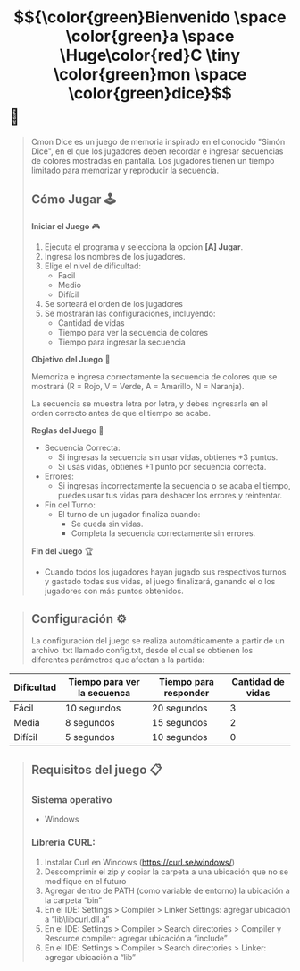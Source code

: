 # $${\color{green}Bienvenido \space \color{green}a \space \Huge\color{red}C \tiny \color{green}mon \space \color{green}dice}$$🎲

> Cmon Dice es un juego de memoria inspirado en el conocido "Simón Dice", en el que los jugadores deben recordar e ingresar secuencias de colores mostradas en pantalla. Los jugadores tienen un
> tiempo limitado para memorizar y reproducir la secuencia.
> ## Cómo Jugar 🕹️
> **Iniciar el Juego** 🎮
> 
> 1. Ejecuta el programa y selecciona la opción **[A] Jugar**.
> 2. Ingresa los nombres de los jugadores.
> 3. Elige el nivel de dificultad:
>    - Facil
>    - Medio
>    - Difícil
> 4. Se sorteará el orden de los jugadores
> 5. Se mostrarán las configuraciones, incluyendo:
>    - Cantidad de vidas
>    - Tiempo para ver la secuencia de colores
>    - Tiempo para ingresar la secuencia
>      
>  **Objetivo del Juego** :dart:
>
> Memoriza e ingresa correctamente la secuencia de colores que se mostrará (R = Rojo, V = Verde, A = Amarillo, N = Naranja).
>
> La secuencia se muestra letra por letra, y debes ingresarla en el orden correcto antes de que el tiempo se acabe.
>
> **Reglas del Juego** 📖
> - Secuencia Correcta:
>     - Si ingresas la secuencia sin usar vidas, obtienes +3 puntos.
>     - Si usas vidas, obtienes +1 punto por secuencia correcta.
>  - Errores:
>     - Si ingresas incorrectamente la secuencia o se acaba el tiempo, puedes usar tus vidas para deshacer los errores y reintentar.
>  - Fin del Turno:
>    - El turno de un jugador finaliza cuando:
>      - Se queda sin vidas.
>      - Completa la secuencia correctamente sin errores.
>   
>  **Fin del Juego** 🏆
> - Cuando todos los jugadores hayan jugado sus respectivos turnos y gastado todas sus vidas, el juego finalizará, ganando el o los jugadores con más puntos obtenidos.  

> ## Configuración ⚙
> La configuración del juego se realiza automáticamente a partir  de un archivo .txt llamado config.txt, desde el cual se obtienen los diferentes parámetros que afectan a la partida:

Dificultad | Tiempo para ver la secuenca | Tiempo para responder | Cantidad de vidas
------------- | ------------- | ------------- | -------------
Fácil| 10 segundos | 20 segundos | 3
Media| 8 segundos | 15 segundos | 2
Difícil| 5 segundos | 10 segundos | 0

> ## Requisitos del juego 📋
> ### Sistema operativo
>   - Windows
> ### Libreria CURL:
> 1) Instalar Curl en Windows (https://curl.se/windows/)
> 2) Descomprimir el zip y copiar la carpeta a una ubicación que no se modifique en el futuro
> 3) Agregar dentro de PATH (como variable de entorno) la ubicación a la carpeta “bin”
> 4) En el IDE: Settings > Compiler > Linker Settings: agregar ubicación a “lib\libcurl.dll.a”
> 5) En el IDE: Settings > Compiler > Search directories > Compiler y Resource compiler: agregar ubicación a “include”
> 6) En el IDE: Settings > Compiler > Search directories > Linker: agregar ubicación a “lib”

